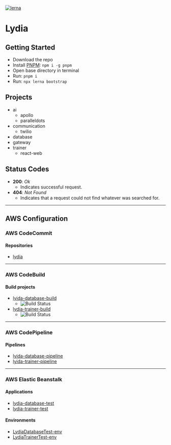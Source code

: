 [![lerna](https://img.shields.io/badge/maintained%20with-lerna-cc00ff.svg)](https://lerna.js.org/)

# Lydia

## Getting Started

- Download the repo
- Install [PNPM](https://pnpm.js.org/): `npm i -g pnpm`
- Open base directory in terminal
- Run: `pnpm i`
- Run: `npx lerna bootstrap`

## Projects

- ai
  - apollo
  - paralleldots
- communication
  - twilio
- database
- gateway
- trainer
  - react-web

## Status Codes

- **200**: *Ok*
  + Indicates successful request.
- **404**: *Not Found*
  + Indicates that a request could not find whatever was searched for.

---

## AWS Configuration

### AWS CodeCommit

#### Repositories
- [lydia](https://us-east-2.console.aws.amazon.com/codesuite/codecommit/repositories/lydia/browse?region=us-east-2)

---

### AWS CodeBuild

#### Build projects
- [lyida-database-build](https://us-east-2.console.aws.amazon.com/codesuite/codebuild/projects/lydia-database-build/history?region=us-east-2)
  + ![Build Status](https://codebuild.us-east-2.amazonaws.com/badges?uuid=eyJlbmNyeXB0ZWREYXRhIjoiSnVGQzh4RXNLdWFGcEMydGZlSGxIN20vbUVvVHNnbFNnQkxGRUgveHhWQWlkbGpEK1p3dTI5VzZLWUNmRmRWOGEvc1pjSjBEWmZLSE9mZE9JbGVDdGdrPSIsIml2UGFyYW1ldGVyU3BlYyI6IlVlbjVOSUdXRWpLQVJXOCsiLCJtYXRlcmlhbFNldFNlcmlhbCI6MX0%3D&branch=dev)
- [lydia-trainer-build](https://us-east-2.console.aws.amazon.com/codesuite/codebuild/projects/lydia-trainer-build/history?region=us-east-2)
  + ![Build Status](https://codebuild.us-east-2.amazonaws.com/badges?uuid=eyJlbmNyeXB0ZWREYXRhIjoiMGJIYWQ1WWlmZXBZWG5PY3M1eHdJQXFzYmM5RjNJSUt5OEdpeVV0U2lvdHlHY0dweVlqV0dkdFp3bU5WYWdiRURkUmdaWjdKQlVBLzhoNkpNZFdNZFJVPSIsIml2UGFyYW1ldGVyU3BlYyI6Ik5ONU4xTFJwL2xtcmp6aTkiLCJtYXRlcmlhbFNldFNlcmlhbCI6MX0%3D&branch=dev)

---

### AWS CodePipeline

#### Pipelines
- [lyida-database-pipeline](https://us-east-2.console.aws.amazon.com/codesuite/codepipeline/pipelines/lydia-database-pipeline/view?region=us-east-2)
- [lyida-trainer-pipeline](https://us-east-2.console.aws.amazon.com/codesuite/codepipeline/pipelines/lydia-trainer-pipeline/view?region=us-east-2)

---

### AWS Elastic Beanstalk

#### Applications
- [lydia-database-test](https://us-east-2.console.aws.amazon.com/elasticbeanstalk/home?region=us-east-2#/environment/dashboard?applicationName=lydia-database-test&environmentId=e-xbcsygawst)
- [lydia-trainer-test](https://us-east-2.console.aws.amazon.com/elasticbeanstalk/home?region=us-east-2#/application/overview?applicationName=lydia-trainer-test)

#### Environments
- [LydiaDatabaseTest-env](https://us-east-2.console.aws.amazon.com/elasticbeanstalk/home?region=us-east-2#/environment/dashboard?applicationName=lydia-database-test&environmentId=e-xbcsygawst)
- [LydiaTrainerTest-env](https://us-east-2.console.aws.amazon.com/elasticbeanstalk/home?region=us-east-2#/environment/dashboard?applicationName=lydia-trainer-test&environmentId=e-jtwhhedesu)